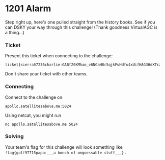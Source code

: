 # 1201 Alarm

Step right up, here's one pulled straight from the history books. See if you can DSKY your way through this challenge! (Thank goodness VirtualAGC is a thing…)

### Ticket

Present this ticket when connecting to the challenge:
```
ticket{sierra67236charlie:GABfZ0XMhao_e6NGaHUc5qjkFuHdfu4xUifHAG3HdXTczsVxk90GEiqJOs0xwo5bRQ}
```

Don't share your ticket with other teams.

### Connecting

Connect to the challenge on 
```
apollo.satellitesabove.me:5024
```
Using netcat, you might run 
```
nc apollo.satellitesabove.me 5024
```
### Solving

Your team's flag for this challenge will look something like ```flag{golf97715papa:___a bunch of unguessable stuff___}``` .
